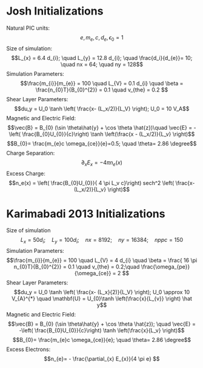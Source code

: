 # Josh Initializations
Natural PIC units:
$$e, m_{e}, c, d_{e},\epsilon_{0}   = 1$$
Size of simulation:
$$L_{x} = 6.4 d_{i}; \quad L_{y} = 12.8 d_{i}; \quad \frac{d_i}{d_{e}}= 10; \quad nx = 64; \quad ny = 128$$
Simulation Parameters:
$$\frac{m_{i}}{m_{e}} = 100 \quad L_{V} = 0.1 d_{i} \quad \beta = \frac{n_{0}T}{B_{0}^{2}} = 0.1 \quad v_{the} = 0.2  $$
Shear Layer Parameters:
$$du_y = U_0 \tanh \left( \frac{x- (L_x/2)}{L_V} \right); U_0 = 10 V_A$$
Magnetic and Electric Field:
$$\vec{B} = B_{0} (\sin \theta\hat{y} + \cos \theta \hat{z})\quad \vec{E} = -\left( \frac{B_{0}U_{0}}{c}\right) \tanh \left(\frac{x - (L_x/2)}{L_v} \right)$$
$$B_{0}= \frac{m_{e}c \omega_{ce}}{e}=0.5; \quad \theta= 2.86 \degree$$
Charge Separation:
$$\partial_x E_x = - 4 \pi n_e(x)$$
Excess Charge: 
$$n_e(x) = \left( \frac{B_{0}U_{0}}{ 4 \pi L_v c}\right) sech^2 \left( \frac{x-(L_x/2)}{L_v} \right)$$

# Karimabadi 2013 Initializations
Size of simulation
$$L_{x} = 50 d_{i}; \quad L_{y} = 100 d_{i}; \quad nx = 8192; \quad ny = 16384; \quad nppc = 150 $$
Simulation Parameters:
$$\frac{m_{i}}{m_{e}} = 100 \quad L_{V} = 4 d_{i} \quad \beta = \frac{ 16 \pi n_{0}T}{B_{0}^{2}} = 0.1 \quad v_{the} = 0.2;\quad  \frac{\omega_{pe}}{\omega_{ce}} = 2  $$
Shear Layer Parameters:
$$du_y = U_0 \tanh \left( \frac{x- (L_x}{2)}{L_V} \right); U_0 \approx 10 V_{A}^{*} \quad \mathbf{U} = U_{0}\tanh \left(\frac{x}{L_{v}} \right) \hat y$$
Magnetic and Electric Field:
$$\vec{B} = B_{0} (\sin \theta\hat{y} + \cos \theta \hat{z}); \quad \vec{E} = -\left( \frac{B_{0}U_{0}}{c}\right) \tanh \left(\frac{x}{L_v} \right)$$
$$B_{0}= \frac{m_{e}c \omega_{ce}}{e}; \quad \theta= 2.86 \degree$$
Excess Electrons:
$$n_{e}= - \frac{\partial_{x} E_{x}}{4 \pi e} $$
